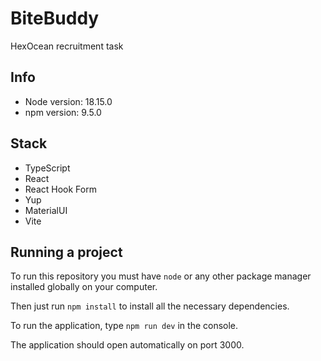 # BiteBuddy
HexOcean recruitment task

## Info
- Node version: 18.15.0
- npm version: 9.5.0

## Stack

- TypeScript
- React
- React Hook Form
- Yup
- MaterialUI
- Vite

## Running a project

To run this repository you must have `node` or any other package manager installed globally on your computer.

Then just run `npm install` to install all the necessary dependencies.

To run the application, type `npm run dev` in the console.

The application should open automatically on port 3000.

